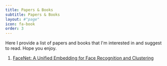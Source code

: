 ```yaml
---
title: Papers & Books
subtitle: Papers & Books
layout: #"page"
icon: fa-book
order: 3
---
```


Here I provide a list of papers and books that I'm interested in and suggest to read. Hope you enjoy. 

1. [FaceNet: A Unified Embedding for Face Recognition and Clustering](https://arxiv.org/abs/1503.03832v3)
